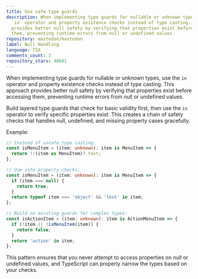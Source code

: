 ```yaml
---
title: Use safe type guards
description: When implementing type guards for nullable or unknown types, use the
  `in` operator and property existence checks instead of type casting. This approach
  provides better null safety by verifying that properties exist before accessing
  them, preventing runtime errors from null or undefined values.
repository: mastodon/mastodon
label: Null Handling
language: TSX
comments_count: 3
repository_stars: 48691
---
```


When implementing type guards for nullable or unknown types, use the `in` operator and property existence checks instead of type casting. This approach provides better null safety by verifying that properties exist before accessing them, preventing runtime errors from null or undefined values.

Build layered type guards that check for basic validity first, then use the `in` operator to verify specific properties exist. This creates a chain of safety checks that handles null, undefined, and missing property cases gracefully.

Example:
```typescript
// Instead of unsafe type casting:
const isMenuItem = (item: unknown): item is MenuItem => {
  return !!(item as MenuItem)?.text;
};

// Use safe property checks:
const isMenuItem = (item: unknown): item is MenuItem => {
  if (item === null) {
    return true;
  }
  return typeof item === 'object' && 'text' in item;
};

// Build on existing guards for complex types:
const isActionItem = (item: unknown): item is ActionMenuItem => {
  if (!item || !isMenuItem(item)) {
    return false;
  }
  return 'action' in item;
};
```

This pattern ensures that you never attempt to access properties on null or undefined values, and TypeScript can properly narrow the types based on your checks.